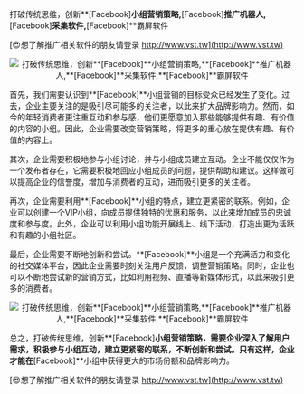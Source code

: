 打破传统思维，创新**[Facebook]**小组营销策略,**[Facebook]**推广机器人,**[Facebook]**采集软件,**[Facebook]**霸屏软件

[😍想了解推广相关软件的朋友请登录 http://www.vst.tw](http://www.vst.tw)

 <center><img src="https://vst.tw/MP4/tuiguang/png/6.png" alt="打破传统思维，创新**[Facebook]**小组营销策略,**[Facebook]**推广机器人,**[Facebook]**采集软件,**[Facebook]**霸屏软件"></center>

首先，我们需要认识到**[Facebook]**小组营销的目标受众已经发生了变化。过去，企业主要关注的是吸引尽可能多的关注者，以此来扩大品牌影响力。然而，如今的年轻消费者更注重互动和参与感，他们更愿意加入那些能够提供有趣、有价值的内容的小组。因此，企业需要改变营销策略，将更多的重心放在提供有趣、有价值的内容上。

其次，企业需要积极地参与小组讨论，并与小组成员建立互动。企业不能仅仅作为一个发布者存在，它需要积极地回应小组成员的问题，提供帮助和建议。这样做可以提高企业的信誉度，增加与消费者的互动，进而吸引更多的关注者。

再次，企业需要利用**[Facebook]**小组的特点，建立更紧密的联系。例如，企业可以创建一个VIP小组，向成员提供独特的优惠和服务，以此来增加成员的忠诚度和参与度。此外，企业可以利用小组功能开展线上、线下活动，打造出更为活跃和有趣的小组社区。

最后，企业需要不断地创新和尝试。**[Facebook]**小组是一个充满活力和变化的社交媒体平台，因此企业需要时刻关注用户反馈，调整营销策略。同时，企业也可以不断地尝试新的营销方式，比如利用视频、直播等新媒体形式，以此来吸引更多的消费者。

 <center><img src="https://vst.tw/MP4/tuiguang/png/0.png" alt="打破传统思维，创新**[Facebook]**小组营销策略,**[Facebook]**推广机器人,**[Facebook]**采集软件,**[Facebook]**霸屏软件"></center>

总之，打破传统思维，创新**[Facebook]**小组营销策略，需要企业深入了解用户需求，积极参与小组互动，建立更紧密的联系，不断创新和尝试。只有这样，企业才能在**[Facebook]**小组中获得更大的市场份额和品牌影响力。

[😍想了解推广相关软件的朋友请登录 http://www.vst.tw](http://www.vst.tw)



